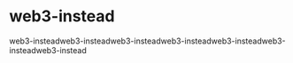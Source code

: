 # web3-instead
web3-insteadweb3-insteadweb3-insteadweb3-insteadweb3-insteadweb3-insteadweb3-instead
